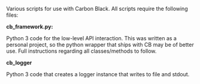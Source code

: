 Various scripts for use with Carbon Black. All scripts require the following files:

**cb_framework.py:** 

Python 3 code for the low-level API interaction. This was written as a personal project, so the python wrapper that ships with CB  may be of better use. Full instructions regarding all classes/methods to follow.

**cb_logger**

Python 3 code that creates a logger instance that writes to file and stdout.
